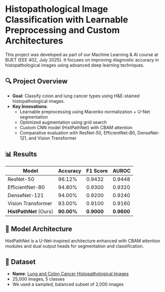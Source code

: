 # Histopathological Image Classification with Learnable Preprocessing and Custom Architectures

This project was developed as part of our Machine Learning & AI course at BUET (EEE 402, July 2025). It focuses on improving diagnostic accuracy in histopathological images using advanced deep learning techniques.

## 🔍 Project Overview

- **Goal**: Classify colon and lung cancer types using H&E-stained histopathological images.
- **Key Innovations**:
  - Learnable preprocessing using Macenko normalization + U-Net segmentation
  - Optimized augmentation using grid search
  - Custom CNN model (HistPathNet) with CBAM attention
  - Comparative evaluation with ResNet-50, EfficientNet-B0, DenseNet-121, and Vision Transformer

## 📊 Results

| Model             | Accuracy | F1 Score | AUROC  |
|------------------|----------|----------|--------|
| ResNet-50        | 96.12%   | 0.9432   | 0.9448 |
| EfficientNet-B0  | 94.80%   | 0.9300   | 0.9320 |
| DenseNet-121     | 94.00%   | 0.9200   | 0.9240 |
| Vision Transformer | 93.00% | 0.9100   | 0.9160 |
| **HistPathNet** (Ours) | **90.00%** | **0.9000** | **0.9600** |

## 🧠 Model Architecture

HistPathNet is a U-Net-inspired architecture enhanced with CBAM attention modules and dual output heads for segmentation and classification.

## 📁 Dataset

- **Name**: [Lung and Colon Cancer Histopathological Images](https://www.kaggle.com/datasets/ambarish/lung-colon-cancer-histopathological-images)
- 25,000 images, 5 classes
- We used a sampled, balanced subset of 2,000 images
